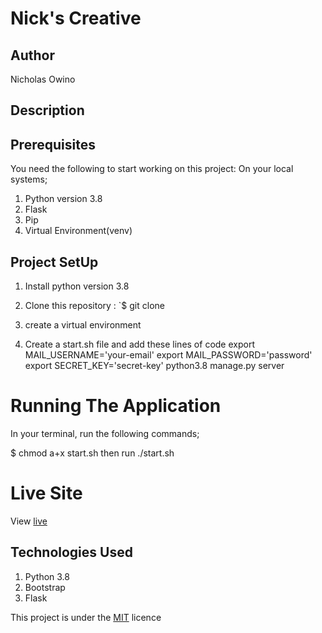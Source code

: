 # Nick's Creative

## Author
Nicholas Owino

## Description


## Prerequisites
You need the following to start working on this project: On your local systems;

1. Python version 3.8
2. Flask
3. Pip
4. Virtual Environment(venv)


## Project SetUp
1. Install python version 3.8
1. Clone this repository :  `$ git clone
1. create  a virtual environment 

1. Create a start.sh file and add these lines of code
    export MAIL_USERNAME='your-email'
    export MAIL_PASSWORD='password'
    export SECRET_KEY='secret-key'
    python3.8 manage.py server


# Running The Application
In your terminal, run the following commands;
 
 $ chmod a+x start.sh
 then run ./start.sh

# Live Site 
View [live](/)

## Technologies Used
1. Python 3.8
2. Bootstrap
3. Flask



This project is under the  [MIT](LICENSE) licence

